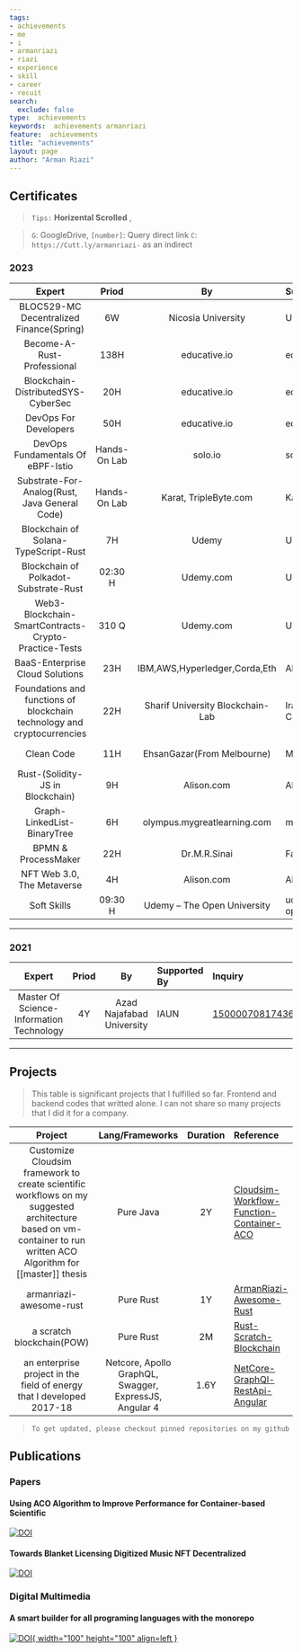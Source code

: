 ```yaml
---
tags:
- achievements
- me
- i
- armanriazi
- riazi
- experience
- skill
- career
- recuit
search:
  exclude: false
type:  achievements
keywords:  achievements armanriazi
feature:  achievements 
title: "achievements"
layout: page
author: "Arman Riazi"
---
```




## Certificates

>  `Tips:` **Horizental Scrolled** ,

> `G`: GoogleDrive, `[number]`: Query direct link `C`: `https://Cutt.ly/armanriazi-` as an indirect

### 2023
| Expert | Priod  | By | Supported By   | Inquiry | Documents 
|:-------------------------------------------:|:-------:|:---------------:|:------------------|:------------|:-----------|
| BLOC529-MC Decentralized Finance(Spring)     | 6W       |  Nicosia University   | UNIC  | [1](https://courses.unic.ac.cy/)     | [C](https://cutt.ly/armanriazi-defi-unic) |
| Become-A-Rust-Professional    | 138H       |  educative.io   | educative  | [1](https://www.educative.io/verify-certificate/1j8yMXCBKBYmXmK2GHOEA9mnpKwPUp),[2](https://www.educative.io/verify-certificate/QApPNYA64r2clVE5XBNYJGHQ2OZGYMKj7T9),[3](https://www.educative.io/verify-certificate/585DM2txV56KZx8NxulL9K43ywJquq),[4](https://www.educative.io/verify-certificate/Y6GKZ1ijpWw4oDO1XhjWwo2K9x18TJ)    | [C-Boundled](https://cutt.ly/armanriazi-rust-pro-educative)    |
| Blockchain-DistributedSYS-CyberSec  | 20H       |  educative.io  | educative  |   [1](https://www.educative.io/verify-certificate/49vom8N6ngNh6rgGjvGAPYuNKXr3qBL2PcG),[2](https://www.educative.io/verify-certificate/985KjktxW9QrjWANLIZnQAGV3xWDFN),[3](https://www.educative.io/verify-certificate/vgA3wPFLmLVKzwkA2t8VE4wnzZBlul)   | [C-Bundled](https://cutt.ly/armanriazi-blockchain-dist-cyber-educative),[G](https://drive.google.com/file/d/1RPNVrAIhxBZqlhkMY5fBc6E53lydLPov/view?usp=share_link)  | 
| DevOps For Developers    | 50H       |  educative.io  | educative  |   Redirect   | [C](https://cutt.ly/armanriazi-devops-for-dev-educative)     |
| DevOps Fundamentals Of eBPF-Istio   | Hands-On Lab  |  solo.io  | solo  |   Redirect   | [C-Bundled](https://cutt.ly/armanriazi-devops-ebpf-istio-solo)     |
| Substrate-For-Analog(Rust, Java General Code)  | Hands-On Lab |  Karat, TripleByte.com  | Karat | [1](https://triplebyte.com/tb/arman-riazi-h4icoca) | [G](https://drive.google.com/file/d/1aC-Jpgd0j5wyn5QDDnOi6aGcfEe2TtkZ/view)     |
|   Blockchain of Solana-TypeScript-Rust    | 7H       |   Udemy  |  Udemy.com |  [1](https://www.udemy.com/certificate/UC-60ad8b02-01c6-4cba-b52d-a09af4840533)    | [C](https://cutt.ly/armanriazi-blockchain-solana-udemy),[G](https://drive.google.com/file/d/1wFvyb6pY3OhxPnPf_urmlnQAhaWZ1UOF/view?usp=share_link)  |
|   Blockchain of Polkadot-Substrate-Rust    | 02:30 H       |   Udemy.com |  Udemy  |  [1](https://www.udemy.com/certificate/UC-027945e4-edfc-4e44-8243-d25621690b3a)    | [C](https://cutt.ly/armanriazi-blockchain-polkadot-udemy),[G](https://drive.google.com/file/d/1cwCckqTsqaP8kEp6gR0EVhDjSmeMEHxo/view?usp=share_link)   |
|  Web3-Blockchain-SmartContracts-Crypto-Practice-Tests    | 310 Q      |   Udemy.com |  Udemy  |  Redirect   | [C-Boundled](https://cutt.ly/armanriazi-blockchain-ecosystem-tests-udemy),[G](https://drive.google.com/file/d/1fMIwPSJFDslLzHXbBaqMZ_hzxXT877Nx/view?usp=share_link)   |
| BaaS-Enterprise Cloud Solutions   | 23H       |   IBM,AWS,Hyperledger,Corda,Eth  | Alison.com  |   Alison.com  | [C-Boundled](https://cutt.ly/armanriazi-baas-alison),[G](https://drive.google.com/file/d/1AycmLvK9i7oawNJHbedGKGerfzPPECFO/view?usp=share_link)   |
| Foundations and functions of blockchain technology and cryptocurrencies      | 22H       |  Sharif University Blockchain-Lab     | Iran Financial Center(IFC)  | [1270291696](https://ifc.ir/certificateinquiry)     | [G](https://drive.google.com/file/d/11oB_D39cObuamKZNrxYxG0tG8w9yY-Ix/view?usp=share_link)  |
| Clean Code    | 11H       |  EhsanGazar(From Melbourne)     | Maktabkhooneh.org  | [MK-QJ6954](https://maktabkhooneh.org/certificates/)  | [G-Clean-Code](https://drive.google.com/file/d/1BhUDCA0FvWOwNQbKsQbU8siyEsCwTHr3/view?usp=share_link)    |
| Rust-(Solidity-JS in Blockchain)   | 9H       |  Alison.com | Alison  |  Boundled    | [C](https://cutt.ly/armanriazi-rust-solidity-js-alison),[G](https://drive.google.com/file/d/103UKHtRDiDZnIGF6dlZU1ikLw5nQ6IuK/view?usp=share_link)   |
| Graph-LinkedList-BinaryTree  | 6H       |  olympus.mygreatlearning.com  | mygreatlearning  |  [1](https://www.mygreatlearning.com/academy?referrer_code=GLWR76UXTOY9K)    | [C-Boundled](https://cutt.ly/armanriazi-algo-mygreatlearning) |
| BPMN & ProcessMaker    | 22H       |  Dr.M.R.Sinai     | Faragostar.net  | [303-310](https://academy.faragostar.net)     | [Office Automation](https://drive.google.com/file/d/16iJ-NfVaCoNeeRfc0qAFubjDOHB1J9XC/view?usp=share_link)    |
| NFT Web 3.0, The Metaverse     | 4H       |  Alison.com  | Alison  |  [1](https://alison.com/certification/check/$2y$10$oxjbgXtM04Os0lTQMWtaUeLlqaKY8BbzbjkS5KIWDS69NW1dOMsi)    | [C-Boundled](https://cutt.ly/metaverse-nft-web3-alison-image)   |
|  Soft Skills  | 09:30 H       |  Udemy – The Open University  | udemy.com, open.ac.uk  |  Boundled    | [G](https://drive.google.com/file/d/1P4JMz3Sv2CtimgMQ4dyXmbFhYrcp-SFC/view?usp=share_link)    |

---

### 2021
| Expert | Priod  | By | Supported By   | Inquiry | Documents 
|:--------------------------------------:|:-------:|:---------------:|:-------------------|:------------|:--------------|
| Master Of Science-Information Technology     | 4Y       |  Azad Najafabad University   | IAUN  | [1500007081743684272588654](https://estelam.iau.ir/Home/SearechEstelamID)     | [G-Academic Degree](https://drive.google.com/file/d/1VKXfPPTzVPonALERdxU4LcRRvJBRMNHV/view?usp=share_link) And [Credits'Details](https://drive.google.com/file/d/1h98c3oklzv-tyi6b3xvfR4QEUfdbNHXH/view?usp=share_link) |

---

## Projects

> This table is significant projects that I fulfilled so far.
> Frontend and backend codes that writted alone.
> I can not share so many projects that I did it for a company.

| Project | Lang/Frameworks  | Duration | Reference
|:------------------------------------------------------------------------------:|:-------------------:|:--------:|:----------------|
| Customize Cloudsim framework to create scientific workflows on my suggested architecture based on vm-container to run written ACO Algorithm for [[master]] thesis     | Pure Java       |  2Y   | [Cloudsim-Workflow-Function-Container-ACO](https://github.com/armanriazi/Cloudsim-Workflow-Function-Container-ACO)  | 
| armanriazi-awesome-rust     | Pure Rust       |  1Y   | [ArmanRiazi-Awesome-Rust](https://github.com/armanriazi/armanriazi-awesome-rust)  | 
| a scratch blockchain(POW)     | Pure Rust       |  2M   | [Rust-Scratch-Blockchain](https://github.com/armanriazi/rust-scratch-blockchain)  | 
| an enterprise project in the field of energy that I developed 2017-18    | Netcore, Apollo GraphQL, Swagger, ExpressJS, Angular 4      |  1.6Y   | [NetCore-GraphQl-RestApi-Angular](https://github.com/armanriazi/ApplicantPortal)  | 

> `To get updated, please checkout pinned repositories on my github`

## Publications

### Papers

#### Using ACO Algorithm to Improve Performance for Container-based Scientific

[![DOI](https://zenodo.org/badge/DOI/10.5281/zenodo.8105650.svg)](https://doi.org/10.5281/zenodo.8105650)

#### Towards Blanket Licensing Digitized Music NFT Decentralized

[![DOI](https://zenodo.org/badge/DOI/10.5281/zenodo.8023208.svg)](https://doi.org/10.5281/zenodo.8023208)

### Digital Multimedia

#### A smart builder for all programing languages with the monorepo

[![DOI](https://cdn.faradars.org/wp-content/uploads/2022/11/22/faradarslogo.svg){ width="100" height="100" align=left }](https://faradars.org/courses/smart-builder-design-for-programming-languages-with-monorepo-fvprg306)

